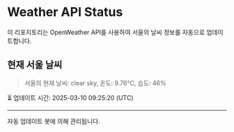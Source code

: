
# Weather API Status

이 리포지토리는 OpenWeather API를 사용하여 서울의 날씨 정보를 자동으로 업데이트합니다.

## 현재 서울 날씨
> 서울의 현재 날씨: clear sky, 온도: 9.76°C, 습도: 46%

⏳ 업데이트 시간: 2025-03-10 09:25:20 (UTC)

---
자동 업데이트 봇에 의해 관리됩니다.
